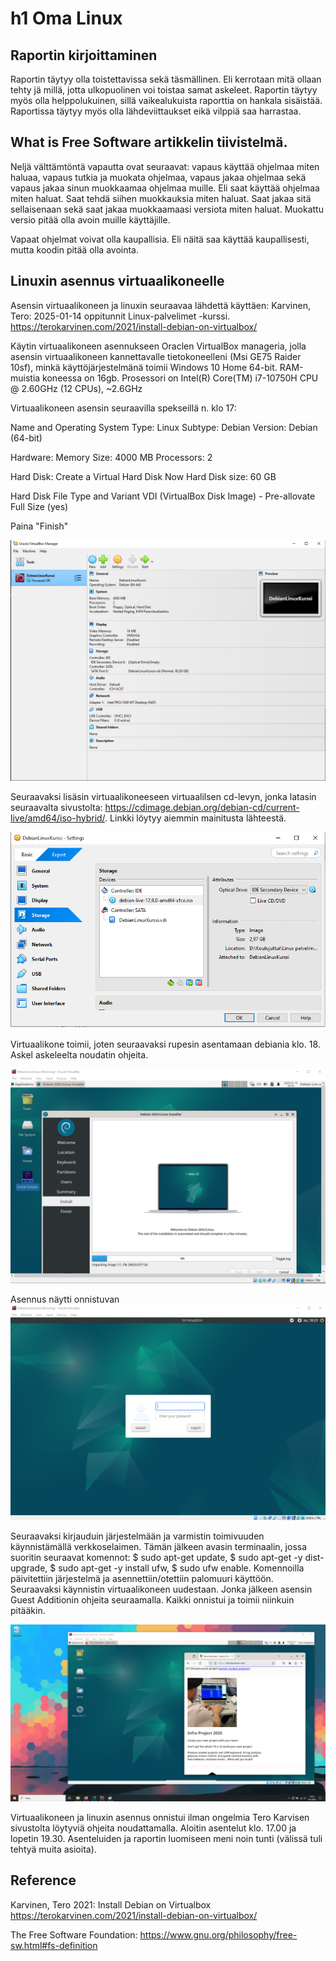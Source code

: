 # h1 Oma Linux
## Raportin kirjoittaminen

Raportin täytyy olla toistettavissa sekä täsmällinen. Eli kerrotaan mitä ollaan tehty jä millä, jotta ulkopuolinen voi toistaa samat askeleet. Raportin täytyy myös olla helppolukuinen, sillä vaikealukuista raporttia on hankala sisäistää. Raportissa täytyy myös olla lähdeviittaukset eikä vilppiä saa harrastaa.

## What is Free Software artikkelin tiivistelmä.

Neljä välttämtöntä vapautta ovat seuraavat: vapaus käyttää ohjelmaa miten haluaa, vapaus tutkia ja muokata ohjelmaa, vapaus jakaa ohjelmaa sekä vapaus jakaa sinun muokkaamaa ohjelmaa muille.
Eli saat käyttää ohjelmaa miten haluat. Saat tehdä siihen muokkauksia miten haluat. Saat jakaa sitä sellaisenaan sekä saat jakaa muokkaamaasi versiota miten haluat. Muokattu versio pitää olla avoin muille käyttäjille. 

Vapaat ohjelmat voivat olla kaupallisia. Eli näitä saa käyttää kaupallisesti, mutta koodin pitää olla avointa.

## Linuxin asennus virtuaalikoneelle

Asensin virtuaalikoneen ja linuxin seuraavaa lähdettä käyttäen: Karvinen, Tero: 2025-01-14 oppitunnit Linux-palvelimet -kurssi. https://terokarvinen.com/2021/install-debian-on-virtualbox/

Käytin virtuaalikoneen asennukseen Oraclen VirtualBox manageria, jolla asensin virtuaalikoneen kannettavalle tietokoneelleni (Msi GE75 Raider 10sf), minkä käyttöjärjestelmänä toimii Windows 10 Home 64-bit. RAM-muistia koneessa on 16gb. Prosessori on Intel(R) Core(TM) i7-10750H CPU @ 2.60GHz (12 CPUs), ~2.6GHz

Virtuaalikoneen asensin seuraavilla spekseillä n. klo 17:

Name and Operating System
Type: Linux
Subtype: Debian
Version: Debian (64-bit)

Hardware:
Memory Size: 4000 MB
Processors: 2

Hard Disk: 
Create a Virtual Hard Disk Now
Hard Disk size: 60 GB

Hard Disk File Type and Variant
VDI (VirtualBox Disk Image) - Pre-allovate Full Size (yes)

Paina "Finish"

![Add file: Upload](virtuaalikone_tiedot.png)

Seuraavaksi lisäsin virtuaalikoneeseen virtuaalilsen cd-levyn, jonka latasin seuraavalta sivustolta: https://cdimage.debian.org/debian-cd/current-live/amd64/iso-hybrid/. Linkki löytyy aiemmin mainitusta lähteestä.

![Add file: Upload](iso_tiedosto.png)

Virtuaalikone toimii, joten seuraavaksi rupesin asentamaan debiania klo. 18. Askel askeleelta noudatin ohjeita.

![Add file: Upload](debian_asennus.png)

Asennus näytti onnistuvan
![Add file: Upload](login.png)

Seuraavaksi kirjauduin järjestelmään ja varmistin toimivuuden käynnistämällä verkkoselaimen.
Tämän jälkeen avasin terminaalin, jossa suoritin seuraavat komennot: $ sudo apt-get update, $ sudo apt-get -y dist-upgrade, $ sudo apt-get -y install ufw, $ sudo ufw enable. Komennoilla päivitettiin järjestelmä ja asennettiin/otettiin palomuuri käyttöön. Seuraavaksi käynnistin virtuaalikoneen uudestaan. Jonka jälkeen asensin Guest Additionin ohjeita seuraamalla. Kaikki onnistui ja toimii niinkuin pitääkin.

![Add file: Upload](asennettu_paivitetty.png)

Virtuaalikoneen ja linuxin asennus onnistui ilman ongelmia Tero Karvisen sivustolta löytyviä ohjeita noudattamalla. Aloitin asentelut klo. 17.00 ja lopetin 19.30. Asenteluiden ja raportin luomiseen meni noin tunti (välissä tuli tehtyä muita asioita).

## Reference
Karvinen, Tero 2021: Install Debian on Virtualbox https://terokarvinen.com/2021/install-debian-on-virtualbox/

The Free Software Foundation: https://www.gnu.org/philosophy/free-sw.html#fs-definition
